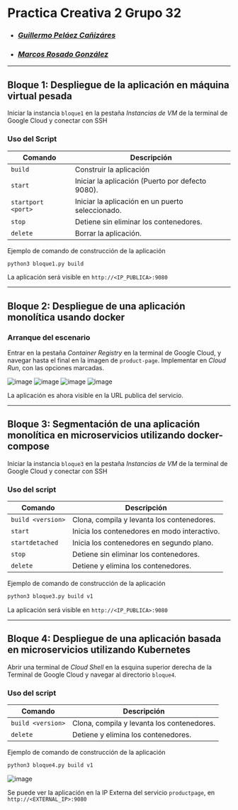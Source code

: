 # **Practica Creativa 2 Grupo 32**
  - ### ***[Guillermo Peláez Cañizáres](https://github.com/Guillepc)***
  - ### ***[Marcos Rosado González](https://github.com/marcoos-rg)***
---
## **Bloque 1: Despliegue de la aplicación en máquina virtual pesada**

Iniciar la instancia `bloque1` en la pestaña *Instancias de VM* de la terminal de Google Cloud y conectar con SSH

### **Uso del Script**

| Comando         | Descripción                                  |
| --------------- | -------------------------------------------- |
| `build`         | Construir la aplicación   |
| `start`         | Iniciar la aplicación (Puerto por defecto 9080). |
| `startport <port>` | Iniciar la aplicación en un puerto seleccionado.   |
| `stop`          | Detiene sin eliminar los contenedores.       |
| `delete`        | Borrar la aplicación.          |

Ejemplo de comando de construcción de la aplicación
```bash
python3 bloque1.py build
```

La aplicación será visible en `http://<IP_PUBLICA>:9080`

---
## **Bloque 2: Despliegue de una aplicación monolítica usando docker**
### **Arranque del escenario**

Entrar en la pestaña *Container Registry* en la terminal de Google Cloud, y navegar hasta el final en la imagen de `product-page`. Implementar en *Cloud Run*, con las opciones marcadas.

![image](https://github.com/user-attachments/assets/e7409507-1fac-4d1f-ba95-0c7e0f28b179)
![image](https://github.com/user-attachments/assets/b57b08f1-b933-4c07-adba-26868f6d0f25)
![image](https://github.com/user-attachments/assets/585ab17d-18cc-4471-b2b8-fa23062872c8)
![image](https://github.com/user-attachments/assets/2549a512-8565-416d-b8b9-cb0b61e75998)

La aplicación es ahora visible en la URL publica del servicio.

---
## **Bloque 3: Segmentación de una aplicación monolítica en microservicios utilizando docker-compose**

Iniciar la instancia `bloque3` en la pestaña *Instancias de VM* de la terminal de Google Cloud y conectar con SSH

### Uso del script

| Comando         | Descripción                                  |
| --------------- | -------------------------------------------- |
| `build <version>`         | Clona, compila y levanta los contenedores.   |
| `start`         | Inicia los contenedores en modo interactivo. |
| `startdetached` | Inicia los contenedores en segundo plano.    |
| `stop`          | Detiene sin eliminar los contenedores.       |
| `delete`        | Detiene y elimina los contenedores.          |

Ejemplo de comando de construcción de la aplicación
```bash
python3 bloque3.py build v1
```

La aplicación será visible en `http://<IP_PUBLICA>:9080`

---
## **Bloque 4: Despliegue de una aplicación basada en microservicios utilizando Kubernetes**

Abrir una terminal de *Cloud Shell* en la esquina superior derecha de la Terminal de Google Cloud y navegar al directorio `bloque4`.

### Uso del script

| Comando         | Descripción                                  |
| --------------- | -------------------------------------------- |
| `build <version>`         | Clona, compila y levanta los contenedores.   |
| `delete`        | Detiene y elimina los contenedores.          |

Ejemplo de comando de construcción de la aplicación
```bash
python3 bloque4.py build v1
```

![image](https://github.com/user-attachments/assets/1a640c7b-0840-4b59-ba4c-f356b1f3d2ea)

Se puede ver la aplicación en la IP Externa del servicio `productpage`, en `http://<EXTERNAL_IP>:9080`

